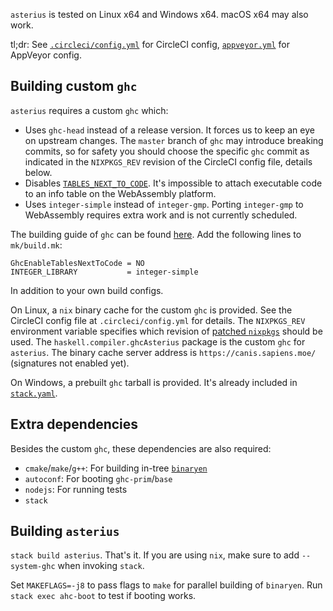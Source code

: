 `asterius` is tested on Linux x64 and Windows x64. macOS x64 may also work.

tl;dr: See [`.circleci/config.yml`](https://github.com/tweag/asterius/blob/master/.circleci/config.yml) for CircleCI config, [`appveyor.yml`](https://github.com/tweag/asterius/blob/master/appveyor.yml) for AppVeyor config.

## Building custom `ghc`

`asterius` requires a custom `ghc` which:

* Uses `ghc-head` instead of a release version. It forces us to keep an eye on upstream changes. The `master` branch of `ghc` may introduce breaking commits, so for safety you should choose the specific `ghc` commit as indicated in the `NIXPKGS_REV` revision of the CircleCI config file, details below.
* Disables [`TABLES_NEXT_TO_CODE`](https://ghc.haskell.org/trac/ghc/wiki/Commentary/Rts/Storage/HeapObjects#TABLES_NEXT_TO_CODE). It's impossible to attach executable code to an info table on the WebAssembly platform.
* Uses `integer-simple` instead of `integer-gmp`. Porting `integer-gmp` to WebAssembly requires extra work and is not currently scheduled.

The building guide of `ghc` can be found [here](https://ghc.haskell.org/trac/ghc/wiki/Building). Add the following lines to `mk/build.mk`:

```
GhcEnableTablesNextToCode = NO
INTEGER_LIBRARY           = integer-simple
```

In addition to your own build configs.

On Linux, a `nix` binary cache for the custom `ghc` is provided. See the CircleCI config file at `.circleci/config.yml` for details. The `NIXPKGS_REV` environment variable specifies which revision of [patched `nixpkgs`](https://github.com/TerrorJack/asterius-nixpkgs) should be used. The `haskell.compiler.ghcAsterius` package is the custom `ghc` for `asterius`. The binary cache server address is `https://canis.sapiens.moe/` (signatures not enabled yet).

On Windows, a prebuilt `ghc` tarball is provided. It's already included in [`stack.yaml`](https://github.com/tweag/asterius/blob/master/stack.yaml).

## Extra dependencies

Besides the custom `ghc`, these dependencies are also required:

* `cmake`/`make`/`g++`: For building in-tree [`binaryen`](https://github.com/WebAssembly/binaryen)
* `autoconf`: For booting `ghc-prim`/`base`
* `nodejs`: For running tests
* `stack`

## Building `asterius`

`stack build asterius`. That's it. If you are using `nix`, make sure to add `--system-ghc` when invoking `stack`.

Set `MAKEFLAGS=-j8` to pass flags to `make` for parallel building of `binaryen`. Run `stack exec ahc-boot` to test if booting works.

